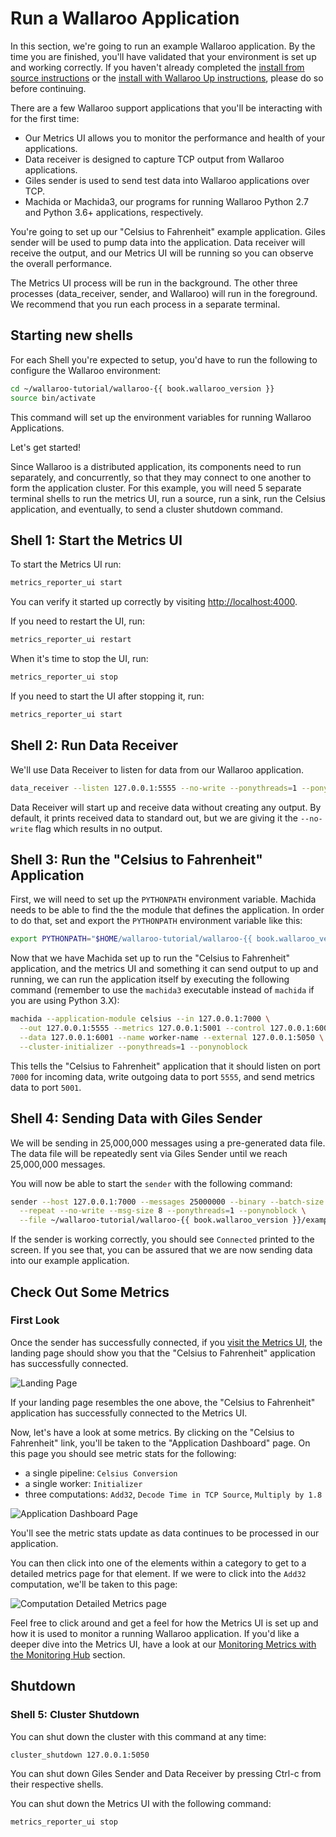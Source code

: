 # Run a Wallaroo Application

In this section, we're going to run an example Wallaroo application. By the time you are finished, you'll have validated that your environment is set up and working correctly. If you haven't already completed the [install from source instructions](/book/getting-started/linux-setup.md) or the [install with Wallaroo Up instructions](/book/getting-started/wallaroo-up.md), please do so before continuing.

There are a few Wallaroo support applications that you'll be interacting with for the first time:

- Our Metrics UI allows you to monitor the performance and health of your applications.
- Data receiver is designed to capture TCP output from Wallaroo applications.
- Giles sender is used to send test data into Wallaroo applications over TCP.
- Machida or Machida3, our programs for running Wallaroo Python 2.7 and Python 3.6+ applications, respectively.

You're going to set up our "Celsius to Fahrenheit" example application. Giles sender will be used to pump data into the application. Data receiver will receive the output, and our Metrics UI will be running so you can observe the overall performance.

The Metrics UI process will be run in the background. The other three processes (data_receiver, sender, and Wallaroo) will run in the foreground. We recommend that you run each process in a separate terminal.

## Starting new shells

For each Shell you're expected to setup, you'd have to run the following to configure the Wallaroo environment:

```bash
cd ~/wallaroo-tutorial/wallaroo-{{ book.wallaroo_version }}
source bin/activate
```

This command will set up the environment variables for running Wallaroo Applications.

Let's get started!

Since Wallaroo is a distributed application, its components need to run separately, and concurrently, so that they may connect to one another to form the application cluster. For this example, you will need 5 separate terminal shells to run the metrics UI, run a source, run a sink, run the Celsius application, and eventually, to send a cluster shutdown command.

## Shell 1: Start the Metrics UI

To start the Metrics UI run:

```bash
metrics_reporter_ui start
```

You can verify it started up correctly by visiting [http://localhost:4000](http://localhost:4000).

If you need to restart the UI, run:

```bash
metrics_reporter_ui restart
```

When it's time to stop the UI, run:

```bash
metrics_reporter_ui stop
```

If you need to start the UI after stopping it, run:

```bash
metrics_reporter_ui start
```

## Shell 2: Run Data Receiver

We'll use Data Receiver to listen for data from our Wallaroo application.

```bash
data_receiver --listen 127.0.0.1:5555 --no-write --ponythreads=1 --ponynoblock
```

Data Receiver will start up and receive data without creating any output. By default, it prints received data to standard out, but we are giving it the `--no-write` flag which results in no output.

## Shell 3: Run the "Celsius to Fahrenheit" Application

First, we will need to set up the `PYTHONPATH` environment variable. Machida needs to be able to find the the module that defines the application. In order to do that, set and export the `PYTHONPATH` environment variable like this:

```bash
export PYTHONPATH="$HOME/wallaroo-tutorial/wallaroo-{{ book.wallaroo_version }}/examples/python/celsius:$PYTHONPATH"
```

Now that we have Machida set up to run the "Celsius to Fahrenheit" application, and the metrics UI and something it can send output to up and running, we can run the application itself by executing the following command (remember to use the `machida3` executable instead of `machida` if you are using Python 3.X):

```bash
machida --application-module celsius --in 127.0.0.1:7000 \
  --out 127.0.0.1:5555 --metrics 127.0.0.1:5001 --control 127.0.0.1:6000 \
  --data 127.0.0.1:6001 --name worker-name --external 127.0.0.1:5050 \
  --cluster-initializer --ponythreads=1 --ponynoblock
```

This tells the "Celsius to Fahrenheit" application that it should listen on port `7000` for incoming data, write outgoing data to port `5555`, and send metrics data to port `5001`.

## Shell 4: Sending Data with Giles Sender

We will be sending in 25,000,000 messages using a pre-generated data file. The data file will be repeatedly sent via Giles Sender until we reach 25,000,000 messages.

You will now be able to start the `sender` with the following command:

```bash
sender --host 127.0.0.1:7000 --messages 25000000 --binary --batch-size 300 \
  --repeat --no-write --msg-size 8 --ponythreads=1 --ponynoblock \
  --file ~/wallaroo-tutorial/wallaroo-{{ book.wallaroo_version }}/examples/python/celsius/celsius.msg
```

If the sender is working correctly, you should see `Connected` printed to the screen. If you see that, you can be assured that we are now sending data into our example application.

## Check Out Some Metrics

### First Look

Once the sender has successfully connected, if you [visit the Metrics UI](http://localhost:4000), the landing page should show you that the "Celsius to Fahrenheit" application has successfully connected.

![Landing Page](/book/metrics/images/landing-page.png)

If your landing page resembles the one above, the "Celsius to Fahrenheit" application has successfully connected to the Metrics UI.

Now, let's have a look at some metrics. By clicking on the "Celsius to Fahrenheit" link, you'll be taken to the "Application Dashboard" page. On this page you should see metric stats for the following:

- a single pipeline: `Celsius Conversion`
- a single worker: `Initializer`
- three computations: `Add32`, `Decode Time in TCP Source`, `Multiply by 1.8`

![Application Dashboard Page](/book/metrics/images/application-dashboard-page.png)

You'll see the metric stats update as data continues to be processed in our application.

You can then click into one of the elements within a category to get to a detailed metrics page for that element. If we were to click into the `Add32` computation, we'll be taken to this page:

![Computation Detailed Metrics page](/book/metrics/images/computation-detailed-metrics-page.png)

Feel free to click around and get a feel for how the Metrics UI is set up and how it is used to monitor a running Wallaroo application. If you'd like a deeper dive into the Metrics UI, have a look at our [Monitoring Metrics with the Monitoring Hub](/book/metrics/metrics-ui.md) section.

## Shutdown

### Shell 5: Cluster Shutdown

You can shut down the cluster with this command at any time:

```bash
cluster_shutdown 127.0.0.1:5050
```

You can shut down Giles Sender and Data Receiver by pressing Ctrl-c from their respective shells.

You can shut down the Metrics UI with the following command:

```bash
metrics_reporter_ui stop
```
